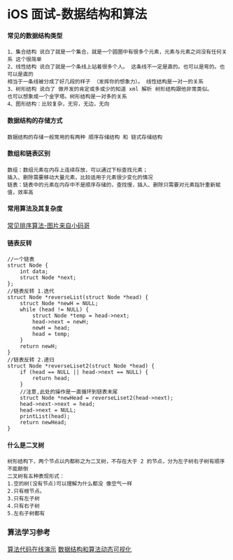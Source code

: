 # iOS 面试-数据结构和算法

#### 常见的数据结构类型

```
1、集合结构 说白了就是一个集合，就是一个圆圈中有很多个元素，元素与元素之间没有任何关系 这个很简单
2、线性结构 说白了就是一个条线上站着很多个人。 这条线不一定是直的。也可以是弯的。也可以是直的 
相当于一条线被分成了好几段的样子 （发挥你的想象力）。 线性结构是一对一的关系
3、树形结构 说白了 做开发的肯定或多或少的知道 xml 解析 树形结构跟他非常类似。
也可以想象成一个金字塔。树形结构是一对多的关系
4、图形结构：比较复杂，无穷，无边，无向
```
#### 数据结构的存储方式

```
数据结构的存储一般常用的有两种 顺序存储结构 和 链式存储结构
```
#### 数组和链表区别

```
数组：数组元素在内存上连续存放，可以通过下标查找元素；
插入、删除需要移动大量元素，比较适用于元素很少变化的情况
链表：链表中的元素在内存中不是顺序存储的，查找慢，插入、删除只需要对元素指针重新赋值，效率高
```
#### 常用算法及其复杂度
[常见排序算法-图片来自小码哥](./image/排序.png)

#### 链表反转
```
//一个链表
struct Node {
    int data;
    struct Node *next;
};
//链表反转 1.迭代
struct Node *reverseList(struct Node *head) {
    struct Node *newH = NULL;
    while (head != NULL) {
        struct Node *temp = head->next;
        head->next = newH;
        newH = head;
        head = temp;
    }
    return newH;
}
//链表反转 2.递归
struct Node *reverseLiset2(struct Node *head) {
    if (head == NULL || head->next == NULL) {
        return head;
    }
    //注意,此处的操作是一直循环到链表末尾
    struct Node *newHead = reverseLiset2(head->next);
    head->next->next = head;
    head->next = NULL;
    printList(head);
    return newHead;
}
```
#### 什么是二叉树
```
树形结构下，两个节点以内都称之为二叉树，不存在大于 2 的节点，分为左子树右子树有顺序不能颠倒
二叉树有五种表现形式：
1.空的树(没有节点)可以理解为什么都没 像空气一样
2.只有根节点。
3.只有左子树
4.只有右子树
5.左右子树都有 
```

### 算法学习参考
[算法代码在线演示](https://algorithm-visualizer.org)
[数据结构和算法动态可视化](https://visualgo.net/zh)
